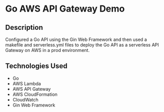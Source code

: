 # Go AWS API Gateway Demo

## Description

Configured a Go API using the Gin Web Framework and then used a makefile and serverless.yml files to deploy the Go API as a serverless API Gateway on AWS in a prod environment.

## Technologies Used
* Go
* AWS Lambda
* AWS API Gateway
* AWS CloudFormation
* CloudWatch
* Gin Web Framework